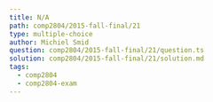 ```yaml
---
title: N/A
path: comp2804/2015-fall-final/21
type: multiple-choice
author: Michiel Smid
question: comp2804/2015-fall-final/21/question.ts
solution: comp2804/2015-fall-final/21/solution.md
tags:
  - comp2804
  - comp2804-exam
---
```

